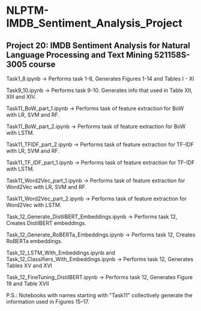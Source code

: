 # NLPTM-IMDB_Sentiment_Analysis_Project
## Project 20: IMDB Sentiment Analysis for Natural Language Processing and Text Mining 521158S-3005 course

Task1_8.ipynb -> Performs task 1-8, Generates Figures 1-14 and Tables I - XI

Task9_10.ipynb -> Performs task 9-10. Generates info that used in Table XII, XIII and XIV.

Task11_BoW_part_1.ipynb -> Performs task of feature extraction for BoW with LR, SVM and RF. 

Task11_BoW_part_2.ipynb -> Performs task of feature extraction for BoW with LSTM.

Task11_TFIDF_part_2.ipynb  -> Performs task of feature extraction for TF-IDF with LR, SVM and RF.

Task11_TF_IDF_part_1.ipynb  -> Performs task of feature extraction for TF-IDF with LSTM.

Task11_Word2Vec_part_1.ipynb  -> Performs task of feature extraction for Word2Vec with LR, SVM and RF.

Task11_Word2Vec_part_2.ipynb  -> Performs task of feature extraction for Word2Vec with LSTM.

Task_12_Generate_DistilBERT_Embeddings.ipynb -> Performs task 12, Creates DistilBERT embeddings.

Task_12_Generate_RoBERTa_Embeddings.ipynb -> Performs task 12, Creates RoBERTa embeddings.

Task_12_LSTM_With_Embeddings.ipynb and Task_12_Classifiers_With_Embeddings.ipynb -> Performs task 12, Generates Tables XV and XVI

Task_12_FineTuning_DistilBERT.ipynb -> Performs task 12, Generates Figure 19 and Table XVII

P.S.: Notebooks with names starting with "Task11" collectively generate the information used in Figures 15–17.
